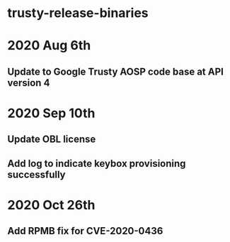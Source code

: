 # trusty-release-binaries

# 2020 Aug 6th
## Update to Google Trusty AOSP code base at API version 4

# 2020 Sep 10th
## Update OBL license
## Add log to indicate keybox provisioning successfully

# 2020 Oct 26th
## Add RPMB fix for CVE-2020-0436
